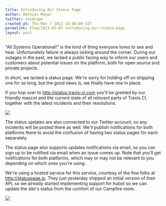```yaml
---
title: Introducing Our Status Page
author: Mathias Meyer
twitter: roidrage
created_at: Thu Mar 7 2013 18:00:00 CET
permalink: blog/2013-03-07-introducing-our-status-page
layout: post
---
```

"All Systems Operational!" is the kind of thing everyone loves to see and hear.
Unfortunately failure is always lurking around the corner. During our outages in
the past, we lacked a public facing way to inform our users and customers about
potential issues on the platform, both for open source and private projects.

In short, we lacked a status page. We're sorry for holding off on shipping one
for so long, but the good news is, we finally have one in place.

If you hop over to <http://status.travis-ci.com> you'll be greeted by our
friendly mascot and the current state of all relevant parts of Travis CI,
together with the latest incidents and their resolutions.

![](https://f.cloud.github.com/assets/2208/232754/e63e7312-873f-11e2-8e6c-558f62ea413c.png)

The status updates are also connected to our Twitter account, so any incidents
will be posted there as well. We'll publish notifications for both platforms
there to avoid the confusion of having two status pages for each separately.

The status page also supports updates notifications via email, so you can sign
up to be notified via email when an issue comes up. Note that you'll get
notifications for both platforms, which may or may not be relevant to you
depending on which ones you're using.

We're using a hosted service for this service, courtesy of the fine folks at
<http://statuspage.io>. They just yesterday shipped an initial version of their
API, so we already started implementing support for hubot so we can update the
site's status from the comfort of our Campfire room.

![](http://s3itch.paperplanes.de/travisbot-20130307-200929.png)
